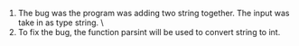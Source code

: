 1. The bug was the program was adding two string together. The input was take in as type string. \
2. To fix the bug, the function parsint will be used to convert string to int.
